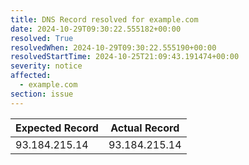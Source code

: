 ```yaml
---
title: DNS Record resolved for example.com
date: 2024-10-29T09:30:22.555182+00:00
resolved: True
resolvedWhen: 2024-10-29T09:30:22.555190+00:00
resolvedStartTime: 2024-10-25T21:09:43.191474+00:00
severity: notice
affected:
  - example.com
section: issue
---
```


| Expected Record  | Actual Record  |
|------------------|----------------|
| 93.184.215.14 | 93.184.215.14 |
